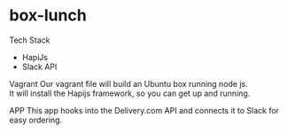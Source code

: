 # box-lunch

Tech Stack
- HapiJs
- Slack API


Vagrant
Our vagrant file will build an Ubuntu box running node js.  
It will install the Hapijs framework, so you can get up and running.


APP
This app hooks into the Delivery.com API and connects it to Slack for easy ordering.